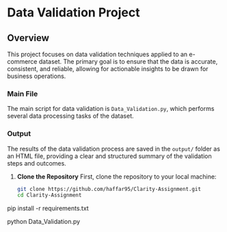 # Data Validation Project

## Overview
This project focuses on data validation techniques applied to an e-commerce dataset. The primary goal is to ensure that the data is accurate, consistent, and reliable, allowing for actionable insights to be drawn for business operations.

### Main File
The main script for data validation is `Data_Validation.py`, which performs several data processing tasks of the dataset.

### Output
The results of the data validation process are saved in the `output/` folder as an HTML file, providing a clear and structured summary of the validation steps and outcomes.


1. **Clone the Repository**
   First, clone the repository to your local machine:
   ```bash
   git clone https://github.com/haffar95/Clarity-Assignment.git
   cd Clarity-Assignment


pip install -r requirements.txt

python Data_Validation.py

